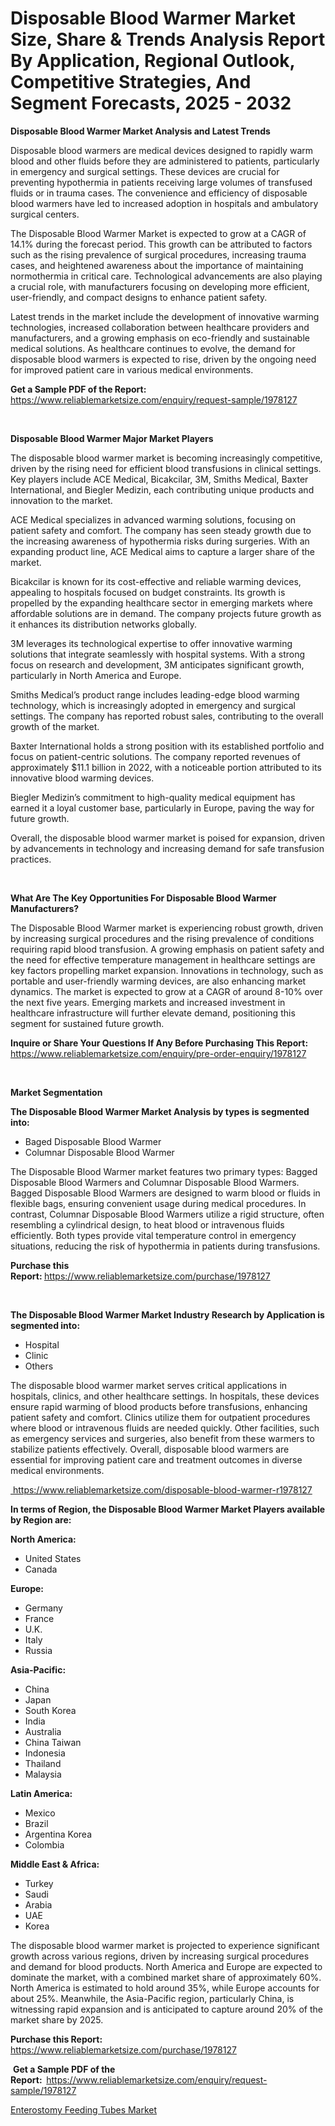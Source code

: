 <p><h1>Disposable Blood Warmer Market Size, Share & Trends Analysis Report By Application, Regional Outlook, Competitive Strategies, And Segment Forecasts, 2025 - 2032</h1></p><p><strong>Disposable Blood Warmer Market Analysis and Latest Trends</strong></p>
<p><p>Disposable blood warmers are medical devices designed to rapidly warm blood and other fluids before they are administered to patients, particularly in emergency and surgical settings. These devices are crucial for preventing hypothermia in patients receiving large volumes of transfused fluids or in trauma cases. The convenience and efficiency of disposable blood warmers have led to increased adoption in hospitals and ambulatory surgical centers.</p><p>The Disposable Blood Warmer Market is expected to grow at a CAGR of 14.1% during the forecast period. This growth can be attributed to factors such as the rising prevalence of surgical procedures, increasing trauma cases, and heightened awareness about the importance of maintaining normothermia in critical care. Technological advancements are also playing a crucial role, with manufacturers focusing on developing more efficient, user-friendly, and compact designs to enhance patient safety.</p><p>Latest trends in the market include the development of innovative warming technologies, increased collaboration between healthcare providers and manufacturers, and a growing emphasis on eco-friendly and sustainable medical solutions. As healthcare continues to evolve, the demand for disposable blood warmers is expected to rise, driven by the ongoing need for improved patient care in various medical environments.</p></p>
<p><strong>Get a Sample PDF of the Report:&nbsp;</strong> <a href="https://www.reliablemarketsize.com/enquiry/request-sample/1978127?utm_campaign=2749&utm_medium=2&utm_source=Github&utm_content=ia&utm_term=05032025&utm_id=disposable-blood-warmer">https://www.reliablemarketsize.com/enquiry/request-sample/1978127</a></p>
<p>&nbsp;</p>
<p><strong>Disposable Blood Warmer Major Market Players</strong></p>
<p><p>The disposable blood warmer market is becoming increasingly competitive, driven by the rising need for efficient blood transfusions in clinical settings. Key players include ACE Medical, Bicakcilar, 3M, Smiths Medical, Baxter International, and Biegler Medizin, each contributing unique products and innovation to the market.</p><p>ACE Medical specializes in advanced warming solutions, focusing on patient safety and comfort. The company has seen steady growth due to the increasing awareness of hypothermia risks during surgeries. With an expanding product line, ACE Medical aims to capture a larger share of the market.</p><p>Bicakcilar is known for its cost-effective and reliable warming devices, appealing to hospitals focused on budget constraints. Its growth is propelled by the expanding healthcare sector in emerging markets where affordable solutions are in demand. The company projects future growth as it enhances its distribution networks globally.</p><p>3M leverages its technological expertise to offer innovative warming solutions that integrate seamlessly with hospital systems. With a strong focus on research and development, 3M anticipates significant growth, particularly in North America and Europe.</p><p>Smiths Medical’s product range includes leading-edge blood warming technology, which is increasingly adopted in emergency and surgical settings. The company has reported robust sales, contributing to the overall growth of the market.</p><p>Baxter International holds a strong position with its established portfolio and focus on patient-centric solutions. The company reported revenues of approximately $11.1 billion in 2022, with a noticeable portion attributed to its innovative blood warming devices.</p><p>Biegler Medizin’s commitment to high-quality medical equipment has earned it a loyal customer base, particularly in Europe, paving the way for future growth.</p><p>Overall, the disposable blood warmer market is poised for expansion, driven by advancements in technology and increasing demand for safe transfusion practices.</p></p>
<p>&nbsp;</p>
<p><strong>What Are The Key Opportunities For Disposable Blood Warmer Manufacturers?</strong></p>
<p><p>The Disposable Blood Warmer market is experiencing robust growth, driven by increasing surgical procedures and the rising prevalence of conditions requiring rapid blood transfusion. A growing emphasis on patient safety and the need for effective temperature management in healthcare settings are key factors propelling market expansion. Innovations in technology, such as portable and user-friendly warming devices, are also enhancing market dynamics. The market is expected to grow at a CAGR of around 8-10% over the next five years. Emerging markets and increased investment in healthcare infrastructure will further elevate demand, positioning this segment for sustained future growth.</p></p>
<p><strong>Inquire or Share Your Questions If Any Before Purchasing This Report:</strong> <a href="https://www.reliablemarketsize.com/enquiry/pre-order-enquiry/1978127?utm_campaign=2749&utm_medium=2&utm_source=Github&utm_content=ia&utm_term=05032025&utm_id=disposable-blood-warmer">https://www.reliablemarketsize.com/enquiry/pre-order-enquiry/1978127</a></p>
<p>&nbsp;</p>
<p><strong>Market Segmentation</strong></p>
<p><strong>The Disposable Blood Warmer Market Analysis by types is segmented into:</strong></p>
<p><ul><li>Baged Disposable Blood Warmer</li><li>Columnar Disposable Blood Warmer</li></ul></p>
<p><p>The Disposable Blood Warmer market features two primary types: Bagged Disposable Blood Warmers and Columnar Disposable Blood Warmers. Bagged Disposable Blood Warmers are designed to warm blood or fluids in flexible bags, ensuring convenient usage during medical procedures. In contrast, Columnar Disposable Blood Warmers utilize a rigid structure, often resembling a cylindrical design, to heat blood or intravenous fluids efficiently. Both types provide vital temperature control in emergency situations, reducing the risk of hypothermia in patients during transfusions.</p></p>
<p><strong>Purchase this Report:&nbsp;</strong><a href="https://www.reliablemarketsize.com/purchase/1978127?utm_campaign=2749&utm_medium=2&utm_source=Github&utm_content=ia&utm_term=05032025&utm_id=disposable-blood-warmer">https://www.reliablemarketsize.com/purchase/1978127</a></p>
<p>&nbsp;</p>
<p><strong>The Disposable Blood Warmer Market Industry Research by Application is segmented into:</strong></p>
<p><ul><li>Hospital</li><li>Clinic</li><li>Others</li></ul></p>
<p><p>The disposable blood warmer market serves critical applications in hospitals, clinics, and other healthcare settings. In hospitals, these devices ensure rapid warming of blood products before transfusions, enhancing patient safety and comfort. Clinics utilize them for outpatient procedures where blood or intravenous fluids are needed quickly. Other facilities, such as emergency services and surgeries, also benefit from these warmers to stabilize patients effectively. Overall, disposable blood warmers are essential for improving patient care and treatment outcomes in diverse medical environments.</p></p>
<p><a href="https://www.reliablemarketsize.com/disposable-blood-warmer-r1978127?utm_campaign=2749&utm_medium=2&utm_source=Github&utm_content=ia&utm_term=05032025&utm_id=disposable-blood-warmer">&nbsp;https://www.reliablemarketsize.com/disposable-blood-warmer-r1978127</a></p>
<p><strong>In terms of Region, the Disposable Blood Warmer Market Players available by Region are:</strong></p>
<p>
    <p> <strong> North America: </strong>
        <ul>
            <li>United States</li>
            <li>Canada</li>
        </ul>
        </p> 
    <p> <strong> Europe: </strong>
        <ul>
            <li>Germany</li>
            <li>France</li>
            <li>U.K.</li>
            <li>Italy</li>
            <li>Russia</li>
        </ul>
        </p> 
    <p> <strong> Asia-Pacific: </strong>
        <ul>
            <li>China</li>
            <li>Japan</li>
            <li>South Korea</li>
            <li>India</li>
            <li>Australia</li>
            <li>China Taiwan</li>
            <li>Indonesia</li>
            <li>Thailand</li>
            <li>Malaysia</li>
        </ul>
        </p> 
    <p> <strong> Latin America: </strong>
        <ul>
            <li>Mexico</li>
            <li>Brazil</li>
            <li>Argentina Korea</li>
            <li>Colombia</li>
        </ul>
        </p> 
    <p> <strong> Middle East & Africa: </strong>
        <ul>
            <li>Turkey</li>
            <li>Saudi</li>
            <li>Arabia</li>
            <li>UAE</li>
            <li>Korea</li>
        </ul>
    </p>
    </p>
<p><p>The disposable blood warmer market is projected to experience significant growth across various regions, driven by increasing surgical procedures and demand for blood products. North America and Europe are expected to dominate the market, with a combined market share of approximately 60%. North America is estimated to hold around 35%, while Europe accounts for about 25%. Meanwhile, the Asia-Pacific region, particularly China, is witnessing rapid expansion and is anticipated to capture around 20% of the market share by 2025.</p></p>
<p><strong>Purchase this Report: </strong><a href="https://www.reliablemarketsize.com/purchase/1978127?utm_campaign=2749&utm_medium=2&utm_source=Github&utm_content=ia&utm_term=05032025&utm_id=disposable-blood-warmer">https://www.reliablemarketsize.com/purchase/1978127</a></p>
<p>&nbsp;<strong>Get a Sample PDF of the Report:&nbsp;&nbsp;</strong><a href="https://www.reliablemarketsize.com/enquiry/request-sample/1978127?utm_campaign=2749&utm_medium=2&utm_source=Github&utm_content=ia&utm_term=05032025&utm_id=disposable-blood-warmer">https://www.reliablemarketsize.com/enquiry/request-sample/1978127</a></p>
<p><strong></strong></p>
<p><p><a href="https://github.com/lisaeichler20775/Market-Research-Report-List-1/blob/main/enterostomy-feeding-tubes-market.md?utm_campaign=2749&utm_medium=2&utm_source=Github&utm_content=ia&utm_term=05032025&utm_id=disposable-blood-warmer">Enterostomy Feeding Tubes Market</a></p></p>